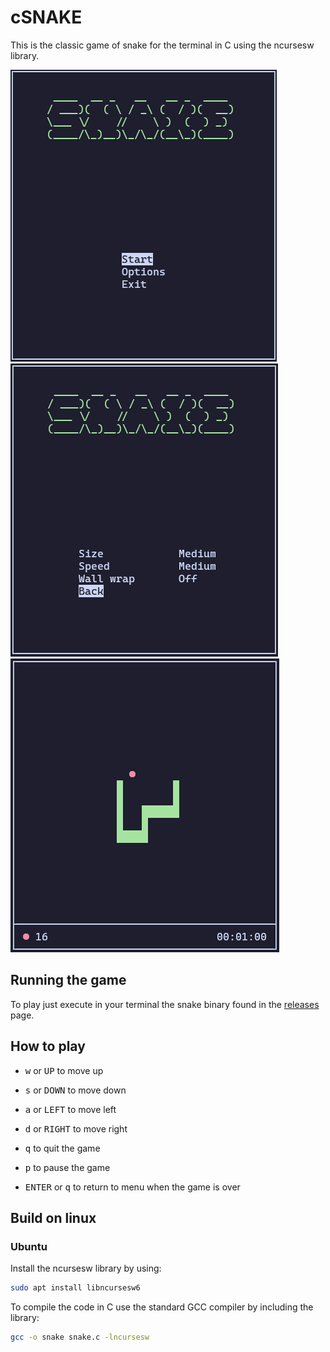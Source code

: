 # cSNAKE

This is the classic game of snake for the terminal in C using the ncursesw library.

![menu](images/menu.png)
![options](images/options.png)
![game](images/game.png)

## Running the game

To play just execute in your terminal the snake binary found in the [releases](https://github.com/fabiooo4/cSnake/releases) page.

## How to play

- <kbd>w</kbd> or <kbd>UP</kbd> to move up
- <kbd>s</kbd> or <kbd>DOWN</kbd> to move down
- <kbd>a</kbd> or <kbd>LEFT</kbd> to move left
- <kbd>d</kbd> or <kbd>RIGHT</kbd> to move right

- <kbd>q</kbd> to quit the game
- <kbd>p</kbd> to pause the game
- <kbd>ENTER</kbd> or <kbd>q</kbd> to return to menu when the game is over

## Build on linux

### Ubuntu

Install the ncursesw library by using:

```sh
sudo apt install libncursesw6
```

To compile the code in C use the standard GCC compiler by including the library:

```sh
gcc -o snake snake.c -lncursesw
```
